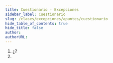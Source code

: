 ```yaml
---
title: Cuestionario - Excepciones
sidebar_label: Cuestionario
slug: /clases/excepciones/apuntes/cuestionario
hide_table_of_contents: true
hide_title: false
author: 
authorURL: 
---
```


1. ¿?
2. 